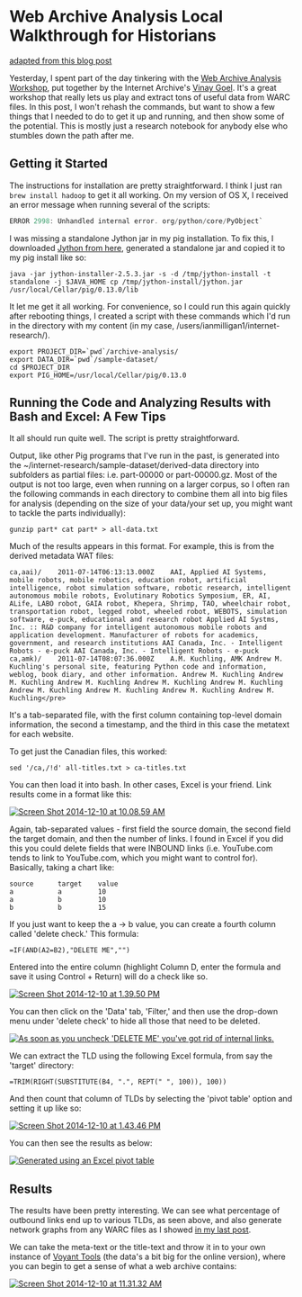 # Web Archive Analysis Local Walkthrough for Historians

[adapted from this blog post](http://ianmilligan.ca/2014/12/10/playing-with-the-web-archive-analysis-workshop-a-few-tips-for-fellow-tinkerers/)

Yesterday, I spent part of the day tinkering with the [Web Archive Analysis Workshop](https://webarchive.jira.com/wiki/display/Iresearch/Web+Archive+Analysis+Workshop), put together by the Internet Archive's [Vinay Goel](https://github.com/vinaygoel). It's a great workshop that really lets us play and extract tons of useful data from WARC files. In this post, I won't rehash the commands, but want to show a few things that I needed to do to get it up and running, and then show some of the potential. This is mostly just a research notebook for anybody else who stumbles down the path after me. 

## Getting it Started

The instructions for installation are pretty straightforward. I think I just ran `brew install hadoop` to get it all working. On my version of OS X, I received an error message when running several of the scripts: 
```c
ERROR 2998: Unhandled internal error. org/python/core/PyObject`
```

I was missing a standalone Jython jar in my pig installation. To fix this, I downloaded [Jython from here](http://www.jython.org/), generated a standalone jar and copied it to my pig install like so: 

```
java -jar jython-installer-2.5.3.jar -s -d /tmp/jython-install -t standalone -j $JAVA_HOME cp /tmp/jython-install/jython.jar /usr/local/Cellar/pig/0.13.0/lib
```

It let me get it all working. For convenience, so I could run this again quickly after rebooting things, I created a script with these commands which I'd run in the directory with my content (in my case, /users/ianmilligan1/internet-research/).
```
export PROJECT_DIR=`pwd`/archive-analysis/
export DATA_DIR=`pwd`/sample-dataset/
cd $PROJECT_DIR
export PIG_HOME=/usr/local/Cellar/pig/0.13.0
```

## Running the Code and Analyzing Results with Bash and Excel: A Few Tips

It all should run quite well. The script is pretty straightforward. 

Output, like other Pig programs that I've run in the past, is generated into the ~/internet-research/sample-dataset/derived-data directory into subfolders as partial files: i.e. part-00000 or part-00000.gz. Most of the output is not too large, even when running on a larger corpus, so I often ran the following commands in each directory to combine them all into big files for analysis (depending on the size of your data/your set up, you might want to tackle the parts individually):
```
gunzip part* cat part* > all-data.txt
```

Much of the results appears in this format. For example, this is from the derived metadata WAT files:

```
ca,aai)/	2011-07-14T06:13:13.000Z	AAI, Applied AI Systems, mobile robots, mobile robotics, education robot, artificial intelligence, robot simulation software, robotic research, intelligent autonomous mobile robots, Evolutinary Robotics Symposium, ER, AI, ALife, LABO robot, GAIA robot, Khepera, Shrimp, TAO, wheelchair robot, transportation robot, legged robot, wheeled robot, WEBOTS, simulation software, e-puck, educational and research robot Applied AI Systms, Inc. :: R&D company for intelligent autonomous mobile robots and application development. Manufacturer of robots for academics, government, and research institutions AAI Canada, Inc. - Intelligent Robots - e-puck AAI Canada, Inc. - Intelligent Robots - e-puck
ca,amk)/	2011-07-14T08:07:36.000Z	A.M. Kuchling, AMK Andrew M. Kuchling's personal site, featuring Python code and information, weblog, book diary, and other information. Andrew M. Kuchling Andrew M. Kuchling Andrew M. Kuchling Andrew M. Kuchling Andrew M. Kuchling Andrew M. Kuchling Andrew M. Kuchling Andrew M. Kuchling Andrew M. Kuchling</pre>
```

It's a tab-separated file, with the first column containing top-level domain information, the second a timestamp, and the third in this case the metatext for each website. 

To get just the Canadian files, this worked:

```
sed '/ca,/!d' all-titles.txt > ca-titles.txt
```

You can then load it into bash. In other cases, Excel is your friend. Link results come in a format like this: 

[![Screen Shot 2014-12-10 at 10.08.59 AM](https://ianmilli.files.wordpress.com/2014/12/screen-shot-2014-12-10-at-10-08-59-am.png?w=213)](https://ianmilli.files.wordpress.com/2014/12/screen-shot-2014-12-10-at-10-08-59-am.png)

Again, tab-separated values - first field the source domain, the second field the target domain, and then the number of links. I found in Excel if you did this you could delete fields that were INBOUND links (i.e. YouTube.com tends to link to YouTube.com, which you might want to control for). Basically, taking a chart like:

```
source      target    value
a           a         10
a           b         10
b           b         15
```

If you just want to keep the a -> b value, you can create a fourth column called 'delete check.' This formula:

```
=IF(AND(A2=B2),"DELETE ME","")
```

Entered into the entire column (highlight Column D, enter the formula and save it using Control + Return) will do a check like so. 

[![Screen Shot 2014-12-10 at 1.39.50 PM](https://ianmilli.files.wordpress.com/2014/12/screen-shot-2014-12-10-at-1-39-50-pm.png?w=300)](https://ianmilli.files.wordpress.com/2014/12/screen-shot-2014-12-10-at-1-39-50-pm.png)

You can then click on the 'Data' tab, 'Filter,' and then use the drop-down menu under 'delete check' to hide all those that need to be deleted. 

[![As soon as you uncheck 'DELETE ME' you've got rid of internal links.](https://ianmilli.files.wordpress.com/2014/12/screen-shot-2014-12-10-at-1-40-28-pm.png?w=224)](https://ianmilli.files.wordpress.com/2014/12/screen-shot-2014-12-10-at-1-40-28-pm.png)

We can extract the TLD using the following Excel formula, from say the 'target' directory:
```
=TRIM(RIGHT(SUBSTITUTE(B4, ".", REPT(" ", 100)), 100))
```

And then count that column of TLDs by selecting the 'pivot table' option and setting it up like so:

[![Screen Shot 2014-12-10 at 1.43.46 PM](https://ianmilli.files.wordpress.com/2014/12/screen-shot-2014-12-10-at-1-43-46-pm.png?w=129)](https://ianmilli.files.wordpress.com/2014/12/screen-shot-2014-12-10-at-1-43-46-pm.png)

You can then see the results as below:

[![Generated using an Excel pivot table ](https://ianmilli.files.wordpress.com/2014/12/screen-shot-2014-12-10-at-11-06-45-am.png?w=300)](https://ianmilli.files.wordpress.com/2014/12/screen-shot-2014-12-10-at-11-06-45-am.png) 

## Results
The results have been pretty interesting. We can see what percentage of outbound links end up to various TLDs, as seen above, and also generate network graphs from any WARC files as I showed [in my last post](http://ianmilligan.ca/2014/12/09/exploding-arc-files-with-warcbase/). 

We can take the meta-text or the title-text and throw it in to your own instance of [Voyant Tools](http://docs.voyant-tools.org/resources/run-your-own/) (the data's a bit big for the online version), where you can begin to get a sense of what a web archive contains:

[![Screen Shot 2014-12-10 at 11.31.32 AM](https://ianmilli.files.wordpress.com/2014/12/screen-shot-2014-12-10-at-11-31-32-am.png?w=300)](https://ianmilli.files.wordpress.com/2014/12/screen-shot-2014-12-10-at-11-31-32-am.png)
